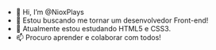 - 👋 Hi, I’m @NioxPlays
- 👀 Estou buscando me tornar um desenvolvedor Front-end!
- 🌱  Atualmente estou estudando HTML5 e CSS3.
- 📫 Procuro aprender e colaborar com todos!

<!---
NioxPlays/NioxPlays is a ✨ special ✨ repository because its `README.md` (this file) appears on your GitHub profile.
You can click the Preview link to take a look at your changes.
--->
